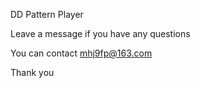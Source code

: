

DD Pattern Player

Leave a message if you have any questions

You can contact mhj9fp@163.com

Thank you